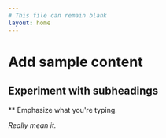 ```yaml
---
# This file can remain blank
layout: home
---
```


# Add sample content

## Experiment with subheadings

** Emphasize what you're typing.

*Really mean it.*
